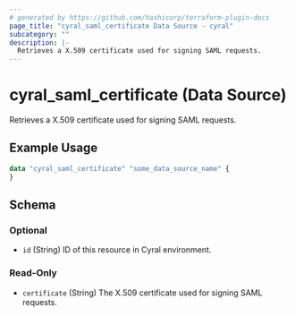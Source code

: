 ```yaml
---
# generated by https://github.com/hashicorp/terraform-plugin-docs
page_title: "cyral_saml_certificate Data Source - cyral"
subcategory: ""
description: |-
  Retrieves a X.509 certificate used for signing SAML requests.
---
```


# cyral_saml_certificate (Data Source)

Retrieves a X.509 certificate used for signing SAML requests.

## Example Usage

```terraform
data "cyral_saml_certificate" "some_data_source_name" {
}
```

<!-- schema generated by tfplugindocs -->
## Schema

### Optional

- `id` (String) ID of this resource in Cyral environment.

### Read-Only

- `certificate` (String) The X.509 certificate used for signing SAML requests.


